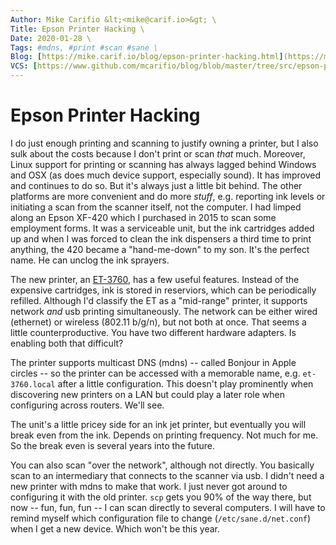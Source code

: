 ```yaml
---
Author: Mike Carifio &lt;<mike@carif.io>&gt; \
Title: Epson Printer Hacking \
Date: 2020-01-28 \
Tags: #mdns, #print #scan #sane \
Blog: [https://mike.carif.io/blog/epson-printer-hacking.html](https://mike.carif.io/blog/epson-printer-hacking.html) \
VCS: [https://www.github.com/mcarifio/blog/blob/master/tree/src/epson-printer-hacking.md](https://www.github.com/mcarifio/blog/blob/master/src/epson-printer-hacking.md)
---
```


# Epson Printer Hacking

I do just enough printing and scanning to justify owning a printer, but I also sulk about the costs because I don't print or scan _that_ much.
Moreover, Linux support for printing or scanning has always lagged behind Windows and OSX (as does much device support, especially sound). It has improved and
continues to do so. But it's always just a little bit behind. The other platforms are more convenient and do more _stuff_, e.g. reporting ink levels or initiating a scan from
the scanner itself, not the computer. I had limped along an Epson XF-420 which I purchased in 2015 to scan some employment forms. It was a serviceable unit,
but the ink cartridges added up and when I was forced to clean the ink dispensers a third time to print anything, the 420 became a "hand-me-down" to my son. It's
the perfect name. He can unclog the ink sprayers.

The new printer, an [ET-3760](https://www.amazon.com/gp/product/B07NK8PM4D/ref=ppx_yo_dt_b_asin_title_o00_s01), has a few useful features. Instead of the expensive
cartridges, ink is stored in reserviors, which can be periodically refilled. Although I'd classify the ET as a "mid-range" printer, it supports network _and_ usb printing simultaneously. The network can be either wired (ethernet) or wireless (802.11 b/g/n), but not both at once. That seems a little counterproductive. 
You have two different hardware adapters. Is enabling both that difficult?

The printer supports multicast DNS (mdns) -- called Bonjour in Apple circles -- so the printer can be accessed with a memorable name, 
e.g. `et-3760.local` after a little configuration. This doesn't play prominently when discovering new printers on a LAN but could play a later role when
configuring across routers. We'll see.

The unit's a little pricey side for an ink jet printer, but eventually you will break even from the ink. Depends on printing frequency. Not much for me. So the break even is several years into the future.

You can also scan "over the network", although not directly. You basically scan to an intermediary that connects to the scanner via usb. I didn't need a new printer with mdns to make that work. I just never got around to configuring it with the old printer. `scp` gets you 90% of the way there, but now -- fun, fun, fun -- I can scan directly to several computers. I will have to remind myself which configuration file to change (`/etc/sane.d/net.conf`) when I get a new device. Which won't be this year. 

<!-- @publish: git commit -am "Epson Printer Hacking" && git push -->
